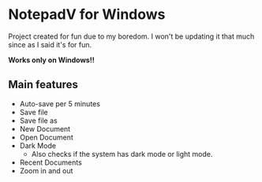 # NotepadV for Windows
Project created for fun due to my boredom. I won't be updating it that much since as I said it's for fun.

**Works only on Windows!!**

## Main features 
- Auto-save per 5 minutes
- Save file
- Save file as
- New Document
- Open Document
- Dark Mode
  - Also checks if the system has dark mode or light mode.
- Recent Documents
- Zoom in and out
